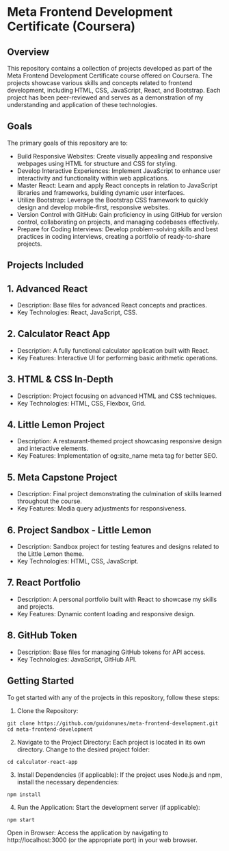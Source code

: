 # Meta Frontend Development Certificate (Coursera)

## Overview

This repository contains a collection of projects developed as part of the Meta Frontend Development Certificate course offered on Coursera. The projects showcase various skills and concepts related to frontend development, including HTML, CSS, JavaScript, React, and Bootstrap. Each project has been peer-reviewed and serves as a demonstration of my understanding and application of these technologies.

## Goals

The primary goals of this repository are to:

* Build Responsive Websites: Create visually appealing and responsive webpages using HTML for structure and CSS for styling.
* Develop Interactive Experiences: Implement JavaScript to enhance user interactivity and functionality within web applications.
* Master React: Learn and apply React concepts in relation to JavaScript libraries and frameworks, building dynamic user interfaces.
* Utilize Bootstrap: Leverage the Bootstrap CSS framework to quickly design and develop mobile-first, responsive websites.
* Version Control with GitHub: Gain proficiency in using GitHub for version control, collaborating on projects, and managing codebases effectively.
* Prepare for Coding Interviews: Develop problem-solving skills and best practices in coding interviews, creating a portfolio of ready-to-share projects.

## Projects Included

## 1. Advanced React

* Description: Base files for advanced React concepts and practices.
* Key Technologies: React, JavaScript, CSS.

## 2. Calculator React App
* Description: A fully functional calculator application built with React.
* Key Features: Interactive UI for performing basic arithmetic operations.

## 3. HTML & CSS In-Depth

* Description: Project focusing on advanced HTML and CSS techniques.
* Key Technologies: HTML, CSS, Flexbox, Grid.

## 4. Little Lemon Project

* Description: A restaurant-themed project showcasing responsive design and interactive elements.
* Key Features: Implementation of og:site_name meta tag for better SEO.

## 5. Meta Capstone Project

* Description: Final project demonstrating the culmination of skills learned throughout the course.
* Key Features: Media query adjustments for responsiveness.

## 6. Project Sandbox - Little Lemon

* Description: Sandbox project for testing features and designs related to the Little Lemon theme.
* Key Technologies: HTML, CSS, JavaScript.

## 7. React Portfolio

* Description: A personal portfolio built with React to showcase my skills and projects.
* Key Features: Dynamic content loading and responsive design.

## 8. GitHub Token

* Description: Base files for managing GitHub tokens for API access.
* Key Technologies: JavaScript, GitHub API.

## Getting Started

To get started with any of the projects in this repository, follow these steps:

1. Clone the Repository:
```
git clone https://github.com/guidonunes/meta-frontend-development.git
cd meta-frontend-development
```

2. Navigate to the Project Directory: Each project is located in its own directory. Change to the desired project folder:

```
cd calculator-react-app
```

3. Install Dependencies (if applicable): If the project uses Node.js and npm, install the necessary dependencies:

```
npm install
```

4. Run the Application: Start the development server (if applicable):

```
npm start
```

Open in Browser: Access the application by navigating to http://localhost:3000 (or the appropriate port) in your web browser.
